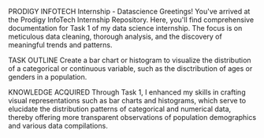 PRODIGY INFOTECH Internship - Datascience
Greetings! You've arrived at the Prodigy InfoTech Internship Repository. Here, you'll find comprehensive documentation for Task 1 of my data science internship. The focus is on meticulous data cleaning, thorough analysis, and the discovery of meaningful trends and patterns.

TASK OUTLINE
Create a bar chart or histogram to visualize the distribution of a categorical or continuous variable, such as the disctribution of ages or genders in a population.

KNOWLEDGE ACQUIRED
Through Task 1, I enhanced my skills in crafting visual representations such as bar charts and histograms, which serve to elucidate the distribution patterns of categorical and numerical data, thereby offering more transparent observations of population demographics and various data compilations.


